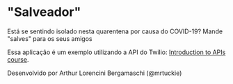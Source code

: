 # "Salveador"

Está se sentindo isolado nesta quarentena por causa do COVID-19? Mande "salves" para os seus amigos

Essa aplicação é um exemplo utilizando a API do Twilio: [Introduction to APIs course](https://github.com/craigsdennis/intro-to-apis-course).

Desenvolvido por Arthur Lorencini Bergamaschi (@mrtuckie)
